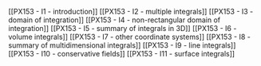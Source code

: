 [[PX153 - I1 - introduction]]
[[PX153 - I2 - multiple integrals]]
[[PX153 - I3 - domain of integration]]
[[PX153 - I4 - non-rectangular domain of integration]]
[[PX153 - I5 - summary of integrals in 3D]]
[[PX153 - I6 - volume integrals]]
[[PX153 - I7 - other coordinate systems]]
[[PX153 - I8 - summary of multidimensional integrals]]
[[PX153 - I9 - line integrals]]
[[PX153 - I10 - conservative fields]]
[[PX153 - I11 - surface integrals]]
